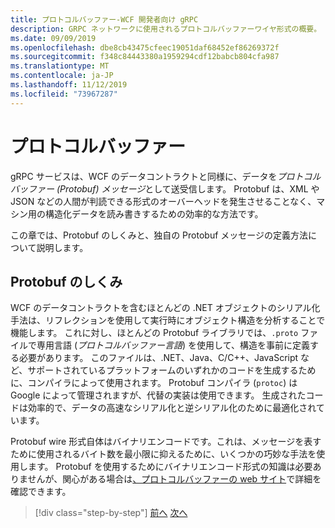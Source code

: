 ```yaml
---
title: プロトコルバッファー-WCF 開発者向け gRPC
description: GRPC ネットワークに使用されるプロトコルバッファーワイヤ形式の概要。
ms.date: 09/09/2019
ms.openlocfilehash: dbe8cb43475cfeec19051daf68452ef86269372f
ms.sourcegitcommit: f348c84443380a1959294cdf12babcb804cfa987
ms.translationtype: MT
ms.contentlocale: ja-JP
ms.lasthandoff: 11/12/2019
ms.locfileid: "73967287"
---
```

# <a name="protocol-buffers"></a>プロトコルバッファー

gRPC サービスは、WCF のデータコントラクトと同様に、データを*プロトコルバッファー (Protobuf) メッセージ*として送受信します。 Protobuf は、XML や JSON などの人間が判読できる形式のオーバーヘッドを発生させることなく、マシン用の構造化データを読み書きするための効率的な方法です。

この章では、Protobuf のしくみと、独自の Protobuf メッセージの定義方法について説明します。

## <a name="how-protobuf-works"></a>Protobuf のしくみ

WCF のデータコントラクトを含むほとんどの .NET オブジェクトのシリアル化手法は、リフレクションを使用して実行時にオブジェクト構造を分析することで機能します。 これに対し、ほとんどの Protobuf ライブラリでは、`.proto` ファイルで専用言語 (*プロトコルバッファー言語*) を使用して、構造を事前に定義する必要があります。 このファイルは、.NET、Java、C/C++、JavaScript など、サポートされているプラットフォームのいずれかのコードを生成するために、コンパイラによって使用されます。 Protobuf コンパイラ (`protoc`) は Google によって管理されますが、代替の実装は使用できます。 生成されたコードは効率的で、データの高速なシリアル化と逆シリアル化のために最適化されています。

Protobuf wire 形式自体はバイナリエンコードです。これは、メッセージを表すために使用されるバイト数を最小限に抑えるために、いくつかの巧妙な手法を使用します。 Protobuf を使用するためにバイナリエンコード形式の知識は必要ありませんが、関心がある場合は[、プロトコルバッファーの web サイト](https://developers.google.com/protocol-buffers/docs/encoding)で詳細を確認できます。

>[!div class="step-by-step"]
>[前へ](why-grpc.md)
>[次へ](protobuf-messages.md)
